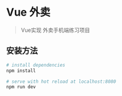 # Vue 外卖  

> Vue实现 外卖手机端练习项目

##  安装方法

``` bash
# install dependencies
npm install

# serve with hot reload at localhost:8080
npm run dev
```


